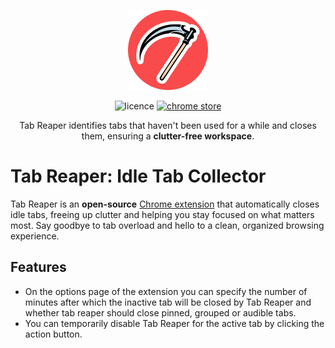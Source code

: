 <p align="center">
  <img src="public/icons/icon-active-128.png" />
</p>
<p align="center">
  <img src="https://img.shields.io/github/license/vladbulyukhin/tab-reaper" alt="licence" />
  <a href="https://chrome.google.com/webstore/detail/tab-reaper-idle-tab-colle/lpdcbkckljbnkjbajmjhehdilncjjgii"><img src="https://img.shields.io/chrome-web-store/v/lpdcbkckljbnkjbajmjhehdilncjjgii" alt="chrome store" /></a>
</p>
<p align="center">
    Tab Reaper identifies tabs that haven't been used for a while and closes them, ensuring a <strong>clutter-free workspace</strong>.
</p>

# Tab Reaper: Idle Tab Collector

Tab Reaper is an <strong>open-source</strong> [Chrome extension](https://chrome.google.com/webstore/detail/tab-reaper-idle-tab-colle/lpdcbkckljbnkjbajmjhehdilncjjgii) that automatically closes idle tabs, freeing up clutter and
helping you stay focused on what matters most. Say goodbye to tab overload and hello to a clean,
organized browsing experience.

## Features

- On the options page of the extension you can specify the number of minutes after which the inactive tab will be closed by Tab Reaper and whether tab reaper should close pinned, grouped or audible tabs.
- You can temporarily disable Tab Reaper for the active tab by clicking the action button.
